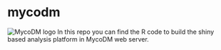 # mycodm
![MycoDM logo](https://manichanh.vhir.org/assets/img/mycodm_logo.png)
In this repo you can find the R code to build the shiny based analysis platform in MycoDM web server.
